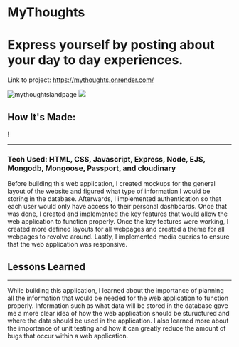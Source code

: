 ﻿# MyThoughts
 
<h1>Express yourself by posting about your day to day experiences.</h2>

<span>Link to project: https://mythoughts.onrender.com/</span>

![mythoughtslandpage](https://user-images.githubusercontent.com/73978386/197251922-5785a00b-b2ae-45f0-b73b-0a1550ab9565.png)
![](/public/img/mythoughtslandingpage.png)

<h2>How It's Made:</h2>!

<hr>
 
<h3>Tech Used: HTML, CSS, Javascript, Express, Node, EJS, Mongodb, Mongoose, Passport, and cloudinary</h3>

<p>Before building this web application, I created mockups for the general layout of the website and figured what type of information I would be storing in the database. Afterwards, I implemented authentication so that each user would only have access to their personal dashboards. Once that was done, I created and implemented the key features that would allow the web application to function properly. Once the key features were working, I created more defined layouts for all webpages and created a theme for all webpages to revolve around. Lastly, I implemented media queries to ensure that the web application was responsive.</p>

<!-- <h2>Optimizations</h2>

<hr>

<p>While building this application, I learned about the importance of planning all the information that would be needed for the web application to function properly. Information such as what data will be stored in the database gave me a more clear idea of how the web application should be stuructured and where the data should be used in the application. I also learned more about the importance of unit testing and how it can greatly reduce the amount of bugs that occur within a web application.</p> -->

<h2>Lessons Learned</h2>

<hr>

<p>While building this application, I learned about the importance of planning all the information that would be needed for the web application to function properly. Information such as what data will be stored in the database gave me a more clear idea of how the web application should be stuructured and where the data should be used in the application. I also learned more about the importance of unit testing and how it can greatly reduce the amount of bugs that occur within a web application.</p>


